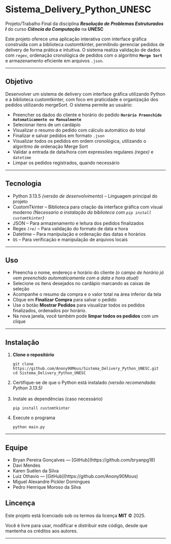 <h1>Sistema_Delivery_Python_UNESC</h1>
<p>Projeto/Trabalho Final da disciplina <em><strong>Resolução de Problemas Estruturados I</strong></em> do curso <em><strong>Ciência da Computação</strong></em> na <strong>UNESC</strong></p>
<p>Este projeto oferece uma aplicação interativa com interface gráfica construída com a biblioteca customtkinter, permitindo gerenciar pedidos de delivery de forma prática e intuitiva. O sistema realiza validação de dados com <code><em>regex</em></code>, ordenação cronológica de pedidos com o algoritmo <code><strong>Merge Sort</strong></code> e armazenamento eficiente em arquivos <code>.json</code>.</p>
<hr>
<h2>Objetivo</h2>
<p>Desenvolver um sistema de delivery com interface gráfica utilizando Python e a biblioteca customtkinter, com foco em praticidade e organização dos pedidos utilizando mergeSort. O sistema permite ao usuário:</p>
<ul>
  <li>Preencher os dados do cliente e horário do pedido <code><strong>Horário Preenchido Automaticamente ou Manualmente</strong></code></li>
  <li>Selecionar itens de um cardápio</li>
  <li>Visualizar o resumo do pedido com cálculo automático do total</li>
  <li>Finalizar e salvar pedidos em formato <code>.json</code></li>
  <li>Visualizar todos os pedidos em ordem cronológica, utilizando o algoritmo de ordenação Merge Sort</li>
  <li>Validar a entrada de data/hora com expressões regulares<em> (regex)</em> e <code>datetime</code></li>
  <li>Limpar os pedidos registrados, quando necessário</li>
</ul>
<hr>
<h2>Tecnologia</h2>
<ul>
  <li>Python 3.13.5 <em>(versão de desenvolvimento</em>) – Linguagem principal do projeto</li>
  <li>CustomTkinter – Biblioteca para criação da interface gráfica com visual moderno <em>(Necessario a instalação da biblioteca com <code>pip install customtkinter</code>)</em></li>
  <li>JSON – Para armazenamento e leitura dos pedidos finalizados</li>
  <li>Regex <code><em>(re)</em></code> – Para validação do formato de data e hora</li>
  <li>Datetime – Para manipulação e ordenação das datas e horários</li>
  <li><code>OS</code> – Para verificação e manipulação de arquivos locais</li>
</ul>
<hr>
<h2>Uso</h2>
<ul>
  <li>Preencha o nome, endereço e horário do cliente <em>(o campo de horário já vem preenchido automaticamente com a data e hora atual)</em></li>
  <li>Selecione os itens desejados no cardápio marcando as caixas de seleção</li>
  <li>Acompanhe o resumo da compra e o valor total na área inferior da tela</li>
  <li>Clique em <strong>Finalizar Compra</strong> para salvar o pedido</li>
  <li>Use o botão <strong>Mostrar Pedidos</strong> para visualizar todos os pedidos finalizados, ordenados por horário.</li>
  <li>Na nova janela, você também pode <strong>limpar todos os pedidos</strong> com um clique</li>
</ul>
<hr>
<h2>Instalação</h2>
<ol>
  <li>
    <strong>Clone o repositório</strong>
    <pre><code>git clone https://github.com/Anony90Mous/Sistema_Delivery_Python_UNESC.git
cd Sistema_Delivery_Python_UNESC</code></pre>
  </li>
  <li>Certifique-se de que o Python está instalado <em>(versão recomendada: Python 3.13.5)</em></li><br>
  <li>
    Instale as dependências (caso necessário)
    <pre><code>pip install customtkinter</code></pre>
  </li>
  <li>
    Execute o programa
    <pre><code>python main.py</code></pre>
  </li>
</ol>
<hr>
<h2>Equipe</h2>
<ul>
  <li>Bryan Pereira Gonçalves — [GitHub](https://github.com/bryanpg18)</li></li>
  <li>Davi Mendes</li>
  <li>Karen Suélen da Silva</li>
  <li>Luiz Othavio — [GitHub](https://github.com/Anony90Mous)</li>
  <li>Miguel Alexandre Pickler Domingues</li>
  <li>Pedro Henrique Moroso da Silva</li>
</ul>
<h2>Lincença</h2>
<p>Este projeto está licenciado sob os termos da licença <strong>MIT</strong> © 2025.</p>
<p>Você é livre para usar, modificar e distribuir este código, desde que mantenha os créditos aos autores.</p>
<hr>
